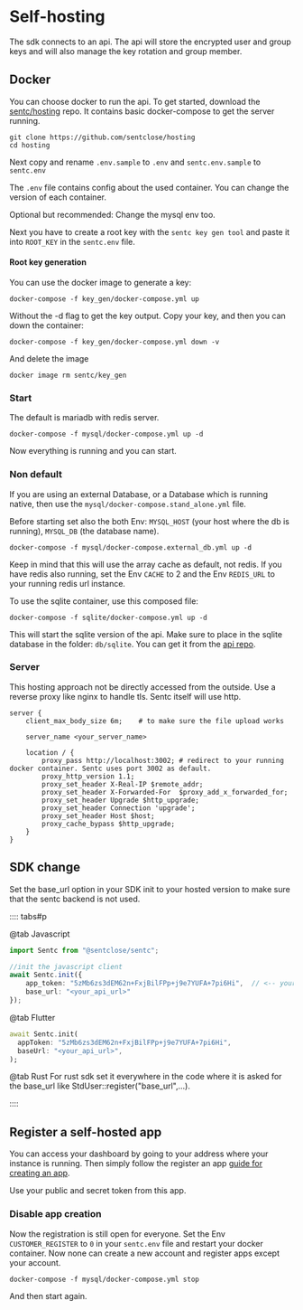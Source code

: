 # Self-hosting

The sdk connects to an api. 
The api will store the encrypted user and group keys and will also manage the key rotation and group member.

## Docker

You can choose docker to run the api. To get started, download the [sentc/hosting](https://github.com/sentclose/hosting) repo.
It contains basic docker-compose to get the server running.

```bash:no-line-numbers
git clone https://github.com/sentclose/hosting
cd hosting
```

Next copy and rename `.env.sample` to `.env` and `sentc.env.sample` to `sentc.env`

The `.env` file contains config about the used container. You can change the version of each container.

Optional but recommended: Change the mysql env too.

Next you have to create a root key with the `sentc key gen tool` and paste it into `ROOT_KEY` in the `sentc.env` file.

#### Root key generation

You can use the docker image to generate a key:

```bash:no-line-numbers
docker-compose -f key_gen/docker-compose.yml up
```

Without the -d flag to get the key output. Copy your key, and then you can down the container:

```bash:no-line-numbers
docker-compose -f key_gen/docker-compose.yml down -v
```

And delete the image

```bash:no-line-numbers
docker image rm sentc/key_gen
```

### Start

The default is mariadb with redis server.

```bash:no-line-numbers
docker-compose -f mysql/docker-compose.yml up -d
```

Now everything is running and you can start.

### Non default

If you are using an external Database, or a Database which is running native, then use the `mysql/docker-compose.stand_alone.yml` file.

Before starting set also the both Env: `MYSQL_HOST` (your host where the db is running), `MYSQL_DB` (the database name).

```bash:no-line-numbers
docker-compose -f mysql/docker-compose.external_db.yml up -d
```

Keep in mind that this will use the array cache as default, not redis. If you have redis also running, set the Env `CACHE` to 2
and the Env `REDIS_URL` to your running redis url instance.

To use the sqlite container, use this composed file:

```bash:no-line-numbers
docker-compose -f sqlite/docker-compose.yml up -d
```

This will start the sqlite version of the api. Make sure to place in the sqlite database in the folder: `db/sqlite`. 
You can get it from the [api repo](https://github.com/sentclose/sentc-api/blob/master/db/sqlite/db.sqlite3).

### Server

This hosting approach not be directly accessed from the outside. Use a reverse proxy like nginx to handle tls. 
Sentc itself will use http.

```text
server {
    client_max_body_size 6m;    # to make sure the file upload works
    
    server_name <your_server_name>
    
    location / {
        proxy_pass http://localhost:3002; # redirect to your running docker container. Sentc uses port 3002 as default.
        proxy_http_version 1.1;
        proxy_set_header X-Real-IP $remote_addr;
        proxy_set_header X-Forwarded-For  $proxy_add_x_forwarded_for;
        proxy_set_header Upgrade $http_upgrade;
        proxy_set_header Connection 'upgrade';
        proxy_set_header Host $host;
        proxy_cache_bypass $http_upgrade;
    }
}
```

## SDK change

Set the base_url option in your SDK init to your hosted version to make sure that the sentc backend is not used.

:::: tabs#p

@tab Javascript

```ts
import Sentc from "@sentclose/sentc";

//init the javascript client
await Sentc.init({
    app_token: "5zMb6zs3dEM62n+FxjBilFPp+j9e7YUFA+7pi6Hi",  // <-- your app token
    base_url: "<your_api_url>"
});
```

@tab Flutter

```dart
await Sentc.init(
  appToken: "5zMb6zs3dEM62n+FxjBilFPp+j9e7YUFA+7pi6Hi",
  baseUrl: "<your_api_url>",
);
```

@tab Rust
For rust sdk set it everywhere in the code where it is asked for the base_url like StdUser::register("base_url",...).

::::

## Register a self-hosted app

You can access your dashboard by going to your address where your instance is running. 
Then simply follow the register an app [guide for creating an app](/guide/create-app/).

Use your public and secret token from this app. 

### Disable app creation

Now the registration is still open for everyone. Set the Env `CUSTOMER_REGISTER` to `0` in your `sentc.env` file and restart your docker container.
Now none can create a new account and register apps except your account.

```bash:no-line-numbers
docker-compose -f mysql/docker-compose.yml stop
```

And then start again.